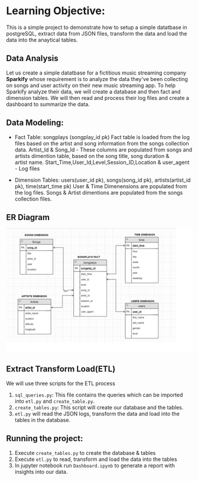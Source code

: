 # Learning Objective:

This is a simple project to demonstrate how to setup a simple datatbase in postgreSQL, extract data from JSON files, transform the data and load the data into the anaytical tables. 

## Data Analysis
Let us create a simple datatbase for a fictitious music streaming company **Sparkify** whose requirement is to analyze the data they've been collecting on songs and user activity on their new music streaming app. To help Sparkify analyze their data, we will create a database and then fact and dimension tables. We will then read and process their log files and create a dashboard to summarize the data.

## Data Modeling: 
* Fact Table: songplays (songplay_id pk)
  Fact table is loaded from the log files based on the artist and song information from the songs collection data. 
  Artist_Id & Song_Id - These columns are populated from songs and artists dimention table, based on the song title, song duration &  
   artist name.
  Start_Time,User_Id,Level,Session_ID,Location & user_agent - Log files

* Dimension Tables: users(user_id pk), songs(song_id pk), artists(artist_id pk), time(start_time pk)
  User & Time Dimenensions are populated from the log files.
  Songs & Artist dimentions are populated from the songs collection files.

## ER Diagram
![ER_Diagram](https://github.com/anu-hub/PostgreSQL/blob/master/images/ER_Diagram.jpg)

## Extract Transform Load(ETL)
We will use three scripts for the ETL process
  1. ```sql_queries.py```: This file contains the queries which can be imported into ```etl.py``` and ```create_table.py```.
  2. ```create_tables.py```: This script will create our database and the tables.
  3. ```etl.py``` will read the JSON logs, transform the data and load into the tables in the database. 

## Running the project:
  1. Execute ```create_tables.py``` to create the database & tables
  2. Execute ```etl.py``` to read, transform and load the data into the tables
  3. In jupyter notebook run ```Dashboard.ipynb``` to generate a report with insights into our data. 
